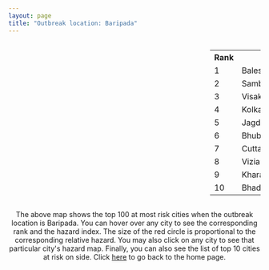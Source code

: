 ```yaml
---
layout: page
title: "Outbreak location: Baripada"
---
```

<div style="width: 100%; overflow: auto;">
<div style="width: 75%; float: left;">
<div id="mapid">
<script src="https://buda-magenta.github.io/hazard_map/load_map.js"></script>

<script>
var marker_outbreak = L.marker([21.934900, 86.732400],{"autoPan": true}).addTo(map); marker_outbreak.bindTooltip("Baripada").openTooltip();

var circle_1 = L.circle([21.500000, 86.750000], {"pane": "markerPane", "color": "red", "fill": true, "fillOpacity": 0.2, "fillRule": "evenodd", "lineCap": "round", "lineJoin": "round", "opacity": 1.0, "radius": 122902, "stroke": true, "weight": 3}).addTo(map);
circle_1.bindTooltip("Baleshwar<br>rank: 1<br>hazard index: 0.122903")
circle_1.bindPopup('<a href="https://buda-magenta.github.io/hazard_map/Baleshwar">Baleshwar</a>')

var circle_2 = L.circle([21.400000, 83.883333], {"pane": "markerPane", "color": "red", "fill": true, "fillOpacity": 0.2, "fillRule": "evenodd", "lineCap": "round", "lineJoin": "round", "opacity": 1.0, "radius": 52438, "stroke": true, "weight": 3}).addTo(map);
circle_2.bindTooltip("Sambalpur<br>rank: 2<br>hazard index: 0.052438")
circle_2.bindPopup('<a href="https://buda-magenta.github.io/hazard_map/Sambalpur">Sambalpur</a>')

var circle_3 = L.circle([17.723128, 83.301284], {"pane": "markerPane", "color": "red", "fill": true, "fillOpacity": 0.2, "fillRule": "evenodd", "lineCap": "round", "lineJoin": "round", "opacity": 1.0, "radius": 46344, "stroke": true, "weight": 3}).addTo(map);
circle_3.bindTooltip("Visakhapatnam<br>rank: 3<br>hazard index: 0.046344")
circle_3.bindPopup('<a href="https://buda-magenta.github.io/hazard_map/Visakhapatnam">Visakhapatnam</a>')

var circle_4 = L.circle([22.541418, 88.357691], {"pane": "markerPane", "color": "red", "fill": true, "fillOpacity": 0.2, "fillRule": "evenodd", "lineCap": "round", "lineJoin": "round", "opacity": 1.0, "radius": 43052, "stroke": true, "weight": 3}).addTo(map);
circle_4.bindTooltip("Kolkata<br>rank: 4<br>hazard index: 0.043052")
circle_4.bindPopup('<a href="https://buda-magenta.github.io/hazard_map/Kolkata">Kolkata</a>')

var circle_5 = L.circle([19.087076, 82.023572], {"pane": "markerPane", "color": "red", "fill": true, "fillOpacity": 0.2, "fillRule": "evenodd", "lineCap": "round", "lineJoin": "round", "opacity": 1.0, "radius": 24516, "stroke": true, "weight": 3}).addTo(map);
circle_5.bindTooltip("Jagdalpur<br>rank: 5<br>hazard index: 0.024516")
circle_5.bindPopup('<a href="https://buda-magenta.github.io/hazard_map/Jagdalpur">Jagdalpur</a>')

var circle_6 = L.circle([20.266777, 85.843559], {"pane": "markerPane", "color": "red", "fill": true, "fillOpacity": 0.2, "fillRule": "evenodd", "lineCap": "round", "lineJoin": "round", "opacity": 1.0, "radius": 19429, "stroke": true, "weight": 3}).addTo(map);
circle_6.bindTooltip("Bhubaneswar<br>rank: 6<br>hazard index: 0.019430")
circle_6.bindPopup('<a href="https://buda-magenta.github.io/hazard_map/Bhubaneswar">Bhubaneswar</a>')

var circle_7 = L.circle([20.468600, 85.879200], {"pane": "markerPane", "color": "red", "fill": true, "fillOpacity": 0.2, "fillRule": "evenodd", "lineCap": "round", "lineJoin": "round", "opacity": 1.0, "radius": 15604, "stroke": true, "weight": 3}).addTo(map);
circle_7.bindTooltip("Cuttack<br>rank: 7<br>hazard index: 0.015604")
circle_7.bindPopup('<a href="https://buda-magenta.github.io/hazard_map/Cuttack">Cuttack</a>')

var circle_8 = L.circle([18.112082, 83.405220], {"pane": "markerPane", "color": "red", "fill": true, "fillOpacity": 0.2, "fillRule": "evenodd", "lineCap": "round", "lineJoin": "round", "opacity": 1.0, "radius": 6606, "stroke": true, "weight": 3}).addTo(map);
circle_8.bindTooltip("Vizianagaram<br>rank: 8<br>hazard index: 0.006606")
circle_8.bindPopup('<a href="https://buda-magenta.github.io/hazard_map/Vizianagaram">Vizianagaram</a>')

var circle_9 = L.circle([25.133173, 86.525040], {"pane": "markerPane", "color": "red", "fill": true, "fillOpacity": 0.2, "fillRule": "evenodd", "lineCap": "round", "lineJoin": "round", "opacity": 1.0, "radius": 5556, "stroke": true, "weight": 3}).addTo(map);
circle_9.bindTooltip("Kharagpur<br>rank: 9<br>hazard index: 0.005556")
circle_9.bindPopup('<a href="https://buda-magenta.github.io/hazard_map/Kharagpur">Kharagpur</a>')

var circle_10 = L.circle([21.063329, 86.505373], {"pane": "markerPane", "color": "red", "fill": true, "fillOpacity": 0.2, "fillRule": "evenodd", "lineCap": "round", "lineJoin": "round", "opacity": 1.0, "radius": 4402, "stroke": true, "weight": 3}).addTo(map);
circle_10.bindTooltip("Bhadrak<br>rank: 10<br>hazard index: 0.004402")
circle_10.bindPopup('<a href="https://buda-magenta.github.io/hazard_map/Bhadrak">Bhadrak</a>')

var circle_11 = L.circle([22.801519, 86.202958], {"pane": "markerPane", "color": "red", "fill": true, "fillOpacity": 0.2, "fillRule": "evenodd", "lineCap": "round", "lineJoin": "round", "opacity": 1.0, "radius": 3027, "stroke": true, "weight": 3}).addTo(map);
circle_11.bindTooltip("Jamshedpur<br>rank: 11<br>hazard index: 0.003027")
circle_11.bindPopup('<a href="https://buda-magenta.github.io/hazard_map/Jamshedpur">Jamshedpur</a>')

var circle_12 = L.circle([22.214285, 84.872437], {"pane": "markerPane", "color": "red", "fill": true, "fillOpacity": 0.2, "fillRule": "evenodd", "lineCap": "round", "lineJoin": "round", "opacity": 1.0, "radius": 2969, "stroke": true, "weight": 3}).addTo(map);
circle_12.bindTooltip("Raurkela<br>rank: 12<br>hazard index: 0.002969")
circle_12.bindPopup('<a href="https://buda-magenta.github.io/hazard_map/Raurkela">Raurkela</a>')

var circle_13 = L.circle([23.535048, 87.338043], {"pane": "markerPane", "color": "red", "fill": true, "fillOpacity": 0.2, "fillRule": "evenodd", "lineCap": "round", "lineJoin": "round", "opacity": 1.0, "radius": 2725, "stroke": true, "weight": 3}).addTo(map);
circle_13.bindTooltip("Durgapur<br>rank: 13<br>hazard index: 0.002725")
circle_13.bindPopup('<a href="https://buda-magenta.github.io/hazard_map/Durgapur">Durgapur</a>')

var circle_14 = L.circle([23.687130, 86.974659], {"pane": "markerPane", "color": "red", "fill": true, "fillOpacity": 0.2, "fillRule": "evenodd", "lineCap": "round", "lineJoin": "round", "opacity": 1.0, "radius": 2713, "stroke": true, "weight": 3}).addTo(map);
circle_14.bindTooltip("Asansol<br>rank: 14<br>hazard index: 0.002714")
circle_14.bindPopup('<a href="https://buda-magenta.github.io/hazard_map/Asansol">Asansol</a>')

var circle_15 = L.circle([19.807608, 85.825254], {"pane": "markerPane", "color": "red", "fill": true, "fillOpacity": 0.2, "fillRule": "evenodd", "lineCap": "round", "lineJoin": "round", "opacity": 1.0, "radius": 2236, "stroke": true, "weight": 3}).addTo(map);
circle_15.bindTooltip("Puri<br>rank: 15<br>hazard index: 0.002237")
circle_15.bindPopup('<a href="https://buda-magenta.github.io/hazard_map/Puri">Puri</a>')

var circle_16 = L.circle([22.508621, 88.253218], {"pane": "markerPane", "color": "red", "fill": true, "fillOpacity": 0.2, "fillRule": "evenodd", "lineCap": "round", "lineJoin": "round", "opacity": 1.0, "radius": 2160, "stroke": true, "weight": 3}).addTo(map);
circle_16.bindTooltip("Maheshtala<br>rank: 16<br>hazard index: 0.002161")
circle_16.bindPopup('<a href="https://buda-magenta.github.io/hazard_map/Maheshtala">Maheshtala</a>')

var circle_17 = L.circle([17.388786, 78.461065], {"pane": "markerPane", "color": "red", "fill": true, "fillOpacity": 0.2, "fillRule": "evenodd", "lineCap": "round", "lineJoin": "round", "opacity": 1.0, "radius": 2018, "stroke": true, "weight": 3}).addTo(map);
circle_17.bindTooltip("Hyderabad<br>rank: 17<br>hazard index: 0.002019")
circle_17.bindPopup('<a href="https://buda-magenta.github.io/hazard_map/Hyderabad">Hyderabad</a>')

var circle_18 = L.circle([22.695034, 88.377060], {"pane": "markerPane", "color": "red", "fill": true, "fillOpacity": 0.2, "fillRule": "evenodd", "lineCap": "round", "lineJoin": "round", "opacity": 1.0, "radius": 1843, "stroke": true, "weight": 3}).addTo(map);
circle_18.bindTooltip("Panihati<br>rank: 18<br>hazard index: 0.001844")
circle_18.bindPopup('<a href="https://buda-magenta.github.io/hazard_map/Panihati">Panihati</a>')

var circle_19 = L.circle([22.670728, 88.376342], {"pane": "markerPane", "color": "red", "fill": true, "fillOpacity": 0.2, "fillRule": "evenodd", "lineCap": "round", "lineJoin": "round", "opacity": 1.0, "radius": 1618, "stroke": true, "weight": 3}).addTo(map);
circle_19.bindTooltip("Kamarhati<br>rank: 19<br>hazard index: 0.001618")
circle_19.bindPopup('<a href="https://buda-magenta.github.io/hazard_map/Kamarhati">Kamarhati</a>')

var circle_20 = L.circle([21.237947, 81.633683], {"pane": "markerPane", "color": "red", "fill": true, "fillOpacity": 0.2, "fillRule": "evenodd", "lineCap": "round", "lineJoin": "round", "opacity": 1.0, "radius": 1563, "stroke": true, "weight": 3}).addTo(map);
circle_20.bindTooltip("Raipur<br>rank: 20<br>hazard index: 0.001563")
circle_20.bindPopup('<a href="https://buda-magenta.github.io/hazard_map/Raipur">Raipur</a>')

var circle_21 = L.circle([23.250000, 87.750000], {"pane": "markerPane", "color": "red", "fill": true, "fillOpacity": 0.2, "fillRule": "evenodd", "lineCap": "round", "lineJoin": "round", "opacity": 1.0, "radius": 1512, "stroke": true, "weight": 3}).addTo(map);
circle_21.bindTooltip("Barddhaman<br>rank: 21<br>hazard index: 0.001513")
circle_21.bindPopup('<a href="https://buda-magenta.github.io/hazard_map/Barddhaman">Barddhaman</a>')

var circle_22 = L.circle([23.730215, 86.839671], {"pane": "markerPane", "color": "red", "fill": true, "fillOpacity": 0.2, "fillRule": "evenodd", "lineCap": "round", "lineJoin": "round", "opacity": 1.0, "radius": 1509, "stroke": true, "weight": 3}).addTo(map);
circle_22.bindTooltip("Kulti<br>rank: 22<br>hazard index: 0.001509")
circle_22.bindPopup('<a href="https://buda-magenta.github.io/hazard_map/Kulti">Kulti</a>')

var circle_23 = L.circle([23.370035, 85.325013], {"pane": "markerPane", "color": "red", "fill": true, "fillOpacity": 0.2, "fillRule": "evenodd", "lineCap": "round", "lineJoin": "round", "opacity": 1.0, "radius": 1470, "stroke": true, "weight": 3}).addTo(map);
circle_23.bindTooltip("Ranchi<br>rank: 23<br>hazard index: 0.001470")
circle_23.bindPopup('<a href="https://buda-magenta.github.io/hazard_map/Ranchi">Ranchi</a>')

var circle_24 = L.circle([16.508759, 80.618510], {"pane": "markerPane", "color": "red", "fill": true, "fillOpacity": 0.2, "fillRule": "evenodd", "lineCap": "round", "lineJoin": "round", "opacity": 1.0, "radius": 1408, "stroke": true, "weight": 3}).addTo(map);
circle_24.bindTooltip("Vijayawada<br>rank: 24<br>hazard index: 0.001408")
circle_24.bindPopup('<a href="https://buda-magenta.github.io/hazard_map/Vijayawada">Vijayawada</a>')

var circle_25 = L.circle([22.646958, 88.343612], {"pane": "markerPane", "color": "red", "fill": true, "fillOpacity": 0.2, "fillRule": "evenodd", "lineCap": "round", "lineJoin": "round", "opacity": 1.0, "radius": 1403, "stroke": true, "weight": 3}).addTo(map);
circle_25.bindTooltip("Bally<br>rank: 25<br>hazard index: 0.001404")
circle_25.bindPopup('<a href="https://buda-magenta.github.io/hazard_map/Bally">Bally</a>')

var circle_26 = L.circle([22.519770, 82.629515], {"pane": "markerPane", "color": "red", "fill": true, "fillOpacity": 0.2, "fillRule": "evenodd", "lineCap": "round", "lineJoin": "round", "opacity": 1.0, "radius": 1365, "stroke": true, "weight": 3}).addTo(map);
circle_26.bindTooltip("Korba<br>rank: 26<br>hazard index: 0.001365")
circle_26.bindPopup('<a href="https://buda-magenta.github.io/hazard_map/Korba">Korba</a>')

var circle_27 = L.circle([22.500000, 83.500000], {"pane": "markerPane", "color": "red", "fill": true, "fillOpacity": 0.2, "fillRule": "evenodd", "lineCap": "round", "lineJoin": "round", "opacity": 1.0, "radius": 1304, "stroke": true, "weight": 3}).addTo(map);
circle_27.bindTooltip("Raigarh<br>rank: 27<br>hazard index: 0.001305")
circle_27.bindPopup('<a href="https://buda-magenta.github.io/hazard_map/Raigarh">Raigarh</a>')

var circle_28 = L.circle([22.591260, 88.390964], {"pane": "markerPane", "color": "red", "fill": true, "fillOpacity": 0.2, "fillRule": "evenodd", "lineCap": "round", "lineJoin": "round", "opacity": 1.0, "radius": 1260, "stroke": true, "weight": 3}).addTo(map);
circle_28.bindTooltip("Bidhan Nagar<br>rank: 28<br>hazard index: 0.001260")
circle_28.bindPopup('<a href="https://buda-magenta.github.io/hazard_map/Bidhan_Nagar">Bidhan Nagar</a>')

var circle_29 = L.circle([22.472223, 88.093845], {"pane": "markerPane", "color": "red", "fill": true, "fillOpacity": 0.2, "fillRule": "evenodd", "lineCap": "round", "lineJoin": "round", "opacity": 1.0, "radius": 1225, "stroke": true, "weight": 3}).addTo(map);
circle_29.bindTooltip("Uluberia<br>rank: 29<br>hazard index: 0.001226")
circle_29.bindPopup('<a href="https://buda-magenta.github.io/hazard_map/Uluberia">Uluberia</a>')

var circle_30 = L.circle([22.707369, 88.374437], {"pane": "markerPane", "color": "red", "fill": true, "fillOpacity": 0.2, "fillRule": "evenodd", "lineCap": "round", "lineJoin": "round", "opacity": 1.0, "radius": 1194, "stroke": true, "weight": 3}).addTo(map);
circle_30.bindTooltip("Baranagar<br>rank: 30<br>hazard index: 0.001194")
circle_30.bindPopup('<a href="https://buda-magenta.github.io/hazard_map/Baranagar">Baranagar</a>')

var circle_31 = L.circle([22.383333, 82.133333], {"pane": "markerPane", "color": "red", "fill": true, "fillOpacity": 0.2, "fillRule": "evenodd", "lineCap": "round", "lineJoin": "round", "opacity": 1.0, "radius": 1003, "stroke": true, "weight": 3}).addTo(map);
circle_31.bindTooltip("Bilaspur<br>rank: 31<br>hazard index: 0.001004")
circle_31.bindPopup('<a href="https://buda-magenta.github.io/hazard_map/Bilaspur">Bilaspur</a>')

var circle_32 = L.circle([18.793568, 80.815939], {"pane": "markerPane", "color": "red", "fill": true, "fillOpacity": 0.2, "fillRule": "evenodd", "lineCap": "round", "lineJoin": "round", "opacity": 1.0, "radius": 996, "stroke": true, "weight": 3}).addTo(map);
circle_32.bindTooltip("Bijapur<br>rank: 32<br>hazard index: 0.000997")
circle_32.bindPopup('<a href="https://buda-magenta.github.io/hazard_map/Bijapur">Bijapur</a>')

var circle_33 = L.circle([22.028124, 88.063265], {"pane": "markerPane", "color": "red", "fill": true, "fillOpacity": 0.2, "fillRule": "evenodd", "lineCap": "round", "lineJoin": "round", "opacity": 1.0, "radius": 965, "stroke": true, "weight": 3}).addTo(map);
circle_33.bindTooltip("Haldia<br>rank: 33<br>hazard index: 0.000965")
circle_33.bindPopup('<a href="https://buda-magenta.github.io/hazard_map/Haldia">Haldia</a>')

var circle_34 = L.circle([22.694792, 88.453018], {"pane": "markerPane", "color": "red", "fill": true, "fillOpacity": 0.2, "fillRule": "evenodd", "lineCap": "round", "lineJoin": "round", "opacity": 1.0, "radius": 956, "stroke": true, "weight": 3}).addTo(map);
circle_34.bindTooltip("Madhyamgram<br>rank: 34<br>hazard index: 0.000957")
circle_34.bindPopup('<a href="https://buda-magenta.github.io/hazard_map/Madhyamgram">Madhyamgram</a>')

var circle_35 = L.circle([17.005045, 81.780473], {"pane": "markerPane", "color": "red", "fill": true, "fillOpacity": 0.2, "fillRule": "evenodd", "lineCap": "round", "lineJoin": "round", "opacity": 1.0, "radius": 955, "stroke": true, "weight": 3}).addTo(map);
circle_35.bindTooltip("Rajahmundry<br>rank: 35<br>hazard index: 0.000955")
circle_35.bindPopup('<a href="https://buda-magenta.github.io/hazard_map/Rajahmundry">Rajahmundry</a>')

var circle_36 = L.circle([22.754995, 88.341667], {"pane": "markerPane", "color": "red", "fill": true, "fillOpacity": 0.2, "fillRule": "evenodd", "lineCap": "round", "lineJoin": "round", "opacity": 1.0, "radius": 881, "stroke": true, "weight": 3}).addTo(map);
circle_36.bindTooltip("Serampore<br>rank: 36<br>hazard index: 0.000881")
circle_36.bindPopup('<a href="https://buda-magenta.github.io/hazard_map/Serampore">Serampore</a>')

var circle_37 = L.circle([22.782355, 86.159003], {"pane": "markerPane", "color": "red", "fill": true, "fillOpacity": 0.2, "fillRule": "evenodd", "lineCap": "round", "lineJoin": "round", "opacity": 1.0, "radius": 836, "stroke": true, "weight": 3}).addTo(map);
circle_37.bindTooltip("Adityapur<br>rank: 37<br>hazard index: 0.000836")
circle_37.bindPopup('<a href="https://buda-magenta.github.io/hazard_map/Adityapur">Adityapur</a>')

var circle_38 = L.circle([19.309813, 84.797156], {"pane": "markerPane", "color": "red", "fill": true, "fillOpacity": 0.2, "fillRule": "evenodd", "lineCap": "round", "lineJoin": "round", "opacity": 1.0, "radius": 800, "stroke": true, "weight": 3}).addTo(map);
circle_38.bindTooltip("Brahmapur<br>rank: 38<br>hazard index: 0.000801")
circle_38.bindPopup('<a href="https://buda-magenta.github.io/hazard_map/Brahmapur">Brahmapur</a>')

var circle_39 = L.circle([22.667046, 88.341146], {"pane": "markerPane", "color": "red", "fill": true, "fillOpacity": 0.2, "fillRule": "evenodd", "lineCap": "round", "lineJoin": "round", "opacity": 1.0, "radius": 780, "stroke": true, "weight": 3}).addTo(map);
circle_39.bindTooltip("Uttarpara<br>rank: 39<br>hazard index: 0.000781")
circle_39.bindPopup('<a href="https://buda-magenta.github.io/hazard_map/Uttarpara">Uttarpara</a>')

var circle_40 = L.circle([18.320022, 83.916077], {"pane": "markerPane", "color": "red", "fill": true, "fillOpacity": 0.2, "fillRule": "evenodd", "lineCap": "round", "lineJoin": "round", "opacity": 1.0, "radius": 754, "stroke": true, "weight": 3}).addTo(map);
circle_40.bindTooltip("Srikakulam<br>rank: 40<br>hazard index: 0.000755")
circle_40.bindPopup('<a href="https://buda-magenta.github.io/hazard_map/Srikakulam">Srikakulam</a>')

var circle_41 = L.circle([23.131954, 87.207397], {"pane": "markerPane", "color": "red", "fill": true, "fillOpacity": 0.2, "fillRule": "evenodd", "lineCap": "round", "lineJoin": "round", "opacity": 1.0, "radius": 663, "stroke": true, "weight": 3}).addTo(map);
circle_41.bindTooltip("Bankura<br>rank: 41<br>hazard index: 0.000664")
circle_41.bindPopup('<a href="https://buda-magenta.github.io/hazard_map/Bankura">Bankura</a>')

var circle_42 = L.circle([26.716413, 88.430992], {"pane": "markerPane", "color": "red", "fill": true, "fillOpacity": 0.2, "fillRule": "evenodd", "lineCap": "round", "lineJoin": "round", "opacity": 1.0, "radius": 624, "stroke": true, "weight": 3}).addTo(map);
circle_42.bindTooltip("Siliguri<br>rank: 42<br>hazard index: 0.000624")
circle_42.bindPopup('<a href="https://buda-magenta.github.io/hazard_map/Siliguri">Siliguri</a>')

var circle_43 = L.circle([28.651718, 77.221939], {"pane": "markerPane", "color": "red", "fill": true, "fillOpacity": 0.2, "fillRule": "evenodd", "lineCap": "round", "lineJoin": "round", "opacity": 1.0, "radius": 621, "stroke": true, "weight": 3}).addTo(map);
circle_43.bindTooltip("Delhi<br>rank: 43<br>hazard index: 0.000621")
circle_43.bindPopup('<a href="https://buda-magenta.github.io/hazard_map/Delhi">Delhi</a>')

var circle_44 = L.circle([16.943739, 82.235061], {"pane": "markerPane", "color": "red", "fill": true, "fillOpacity": 0.2, "fillRule": "evenodd", "lineCap": "round", "lineJoin": "round", "opacity": 1.0, "radius": 610, "stroke": true, "weight": 3}).addTo(map);
circle_44.bindTooltip("Kakinada<br>rank: 44<br>hazard index: 0.000611")
circle_44.bindPopup('<a href="https://buda-magenta.github.io/hazard_map/Kakinada">Kakinada</a>')

var circle_45 = L.circle([22.726141, 88.343487], {"pane": "markerPane", "color": "red", "fill": true, "fillOpacity": 0.2, "fillRule": "evenodd", "lineCap": "round", "lineJoin": "round", "opacity": 1.0, "radius": 598, "stroke": true, "weight": 3}).addTo(map);
circle_45.bindTooltip("Rishra<br>rank: 45<br>hazard index: 0.000599")
circle_45.bindPopup('<a href="https://buda-magenta.github.io/hazard_map/Rishra">Rishra</a>')

var circle_46 = L.circle([22.794910, 88.331772], {"pane": "markerPane", "color": "red", "fill": true, "fillOpacity": 0.2, "fillRule": "evenodd", "lineCap": "round", "lineJoin": "round", "opacity": 1.0, "radius": 582, "stroke": true, "weight": 3}).addTo(map);
circle_46.bindTooltip("Baidyabati<br>rank: 46<br>hazard index: 0.000582")
circle_46.bindPopup('<a href="https://buda-magenta.github.io/hazard_map/Baidyabati">Baidyabati</a>')

var circle_47 = L.circle([22.741920, 88.379201], {"pane": "markerPane", "color": "red", "fill": true, "fillOpacity": 0.2, "fillRule": "evenodd", "lineCap": "round", "lineJoin": "round", "opacity": 1.0, "radius": 569, "stroke": true, "weight": 3}).addTo(map);
circle_47.bindTooltip("Titagarh<br>rank: 47<br>hazard index: 0.000569")
circle_47.bindPopup('<a href="https://buda-magenta.github.io/hazard_map/Titagarh">Titagarh</a>')

var circle_48 = L.circle([12.979120, 77.591300], {"pane": "markerPane", "color": "red", "fill": true, "fillOpacity": 0.2, "fillRule": "evenodd", "lineCap": "round", "lineJoin": "round", "opacity": 1.0, "radius": 560, "stroke": true, "weight": 3}).addTo(map);
circle_48.bindTooltip("Bangalore<br>rank: 48<br>hazard index: 0.000560")
circle_48.bindPopup('<a href="https://buda-magenta.github.io/hazard_map/Bangalore">Bangalore</a>')

var circle_49 = L.circle([22.715699, 88.381582], {"pane": "markerPane", "color": "red", "fill": true, "fillOpacity": 0.2, "fillRule": "evenodd", "lineCap": "round", "lineJoin": "round", "opacity": 1.0, "radius": 534, "stroke": true, "weight": 3}).addTo(map);
circle_49.bindTooltip("Khardaha<br>rank: 49<br>hazard index: 0.000534")
circle_49.bindPopup('<a href="https://buda-magenta.github.io/hazard_map/Khardaha">Khardaha</a>')

var circle_50 = L.circle([22.890183, 88.426939], {"pane": "markerPane", "color": "red", "fill": true, "fillOpacity": 0.2, "fillRule": "evenodd", "lineCap": "round", "lineJoin": "round", "opacity": 1.0, "radius": 491, "stroke": true, "weight": 3}).addTo(map);
circle_50.bindTooltip("Naihati<br>rank: 50<br>hazard index: 0.000492")
circle_50.bindPopup('<a href="https://buda-magenta.github.io/hazard_map/Naihati">Naihati</a>')

var circle_51 = L.circle([19.075990, 72.877393], {"pane": "markerPane", "color": "red", "fill": true, "fillOpacity": 0.2, "fillRule": "evenodd", "lineCap": "round", "lineJoin": "round", "opacity": 1.0, "radius": 470, "stroke": true, "weight": 3}).addTo(map);
circle_51.bindTooltip("Mumbai<br>rank: 51<br>hazard index: 0.000471")
circle_51.bindPopup('<a href="https://buda-magenta.github.io/hazard_map/Mumbai">Mumbai</a>')

var circle_52 = L.circle([13.083694, 80.270186], {"pane": "markerPane", "color": "red", "fill": true, "fillOpacity": 0.2, "fillRule": "evenodd", "lineCap": "round", "lineJoin": "round", "opacity": 1.0, "radius": 433, "stroke": true, "weight": 3}).addTo(map);
circle_52.bindTooltip("Chennai<br>rank: 52<br>hazard index: 0.000434")
circle_52.bindPopup('<a href="https://buda-magenta.github.io/hazard_map/Chennai">Chennai</a>')

var circle_53 = L.circle([25.572433, 83.609605], {"pane": "markerPane", "color": "red", "fill": true, "fillOpacity": 0.2, "fillRule": "evenodd", "lineCap": "round", "lineJoin": "round", "opacity": 1.0, "radius": 337, "stroke": true, "weight": 3}).addTo(map);
circle_53.bindTooltip("Medinipur<br>rank: 53<br>hazard index: 0.000338")
circle_53.bindPopup('<a href="https://buda-magenta.github.io/hazard_map/Medinipur">Medinipur</a>')

var circle_54 = L.circle([24.965712, 88.127778], {"pane": "markerPane", "color": "red", "fill": true, "fillOpacity": 0.2, "fillRule": "evenodd", "lineCap": "round", "lineJoin": "round", "opacity": 1.0, "radius": 308, "stroke": true, "weight": 3}).addTo(map);
circle_54.bindTooltip("English Bazar<br>rank: 54<br>hazard index: 0.000308")
circle_54.bindPopup('<a href="https://buda-magenta.github.io/hazard_map/English_Bazar">English Bazar</a>')

var circle_55 = L.circle([26.180598, 91.753943], {"pane": "markerPane", "color": "red", "fill": true, "fillOpacity": 0.2, "fillRule": "evenodd", "lineCap": "round", "lineJoin": "round", "opacity": 1.0, "radius": 302, "stroke": true, "weight": 3}).addTo(map);
circle_55.bindTooltip("Guwahati<br>rank: 55<br>hazard index: 0.000302")
circle_55.bindPopup('<a href="https://buda-magenta.github.io/hazard_map/Guwahati">Guwahati</a>')

var circle_56 = L.circle([16.291519, 80.454159], {"pane": "markerPane", "color": "red", "fill": true, "fillOpacity": 0.2, "fillRule": "evenodd", "lineCap": "round", "lineJoin": "round", "opacity": 1.0, "radius": 280, "stroke": true, "weight": 3}).addTo(map);
circle_56.bindTooltip("Guntur<br>rank: 56<br>hazard index: 0.000280")
circle_56.bindPopup('<a href="https://buda-magenta.github.io/hazard_map/Guntur">Guntur</a>')

var circle_57 = L.circle([25.609324, 85.123525], {"pane": "markerPane", "color": "red", "fill": true, "fillOpacity": 0.2, "fillRule": "evenodd", "lineCap": "round", "lineJoin": "round", "opacity": 1.0, "radius": 258, "stroke": true, "weight": 3}).addTo(map);
circle_57.bindTooltip("Patna<br>rank: 57<br>hazard index: 0.000258")
circle_57.bindPopup('<a href="https://buda-magenta.github.io/hazard_map/Patna">Patna</a>')

var circle_58 = L.circle([16.676135, 81.170868], {"pane": "markerPane", "color": "red", "fill": true, "fillOpacity": 0.2, "fillRule": "evenodd", "lineCap": "round", "lineJoin": "round", "opacity": 1.0, "radius": 257, "stroke": true, "weight": 3}).addTo(map);
circle_58.bindTooltip("Eluru<br>rank: 58<br>hazard index: 0.000258")
circle_58.bindPopup('<a href="https://buda-magenta.github.io/hazard_map/Eluru">Eluru</a>')

var circle_59 = L.circle([21.735348, 81.944459], {"pane": "markerPane", "color": "red", "fill": true, "fillOpacity": 0.2, "fillRule": "evenodd", "lineCap": "round", "lineJoin": "round", "opacity": 1.0, "radius": 236, "stroke": true, "weight": 3}).addTo(map);
circle_59.bindTooltip("Bhatpara<br>rank: 59<br>hazard index: 0.000236")
circle_59.bindPopup('<a href="https://buda-magenta.github.io/hazard_map/Bhatpara">Bhatpara</a>')

var circle_60 = L.circle([22.870214, 88.419608], {"pane": "markerPane", "color": "red", "fill": true, "fillOpacity": 0.2, "fillRule": "evenodd", "lineCap": "round", "lineJoin": "round", "opacity": 1.0, "radius": 226, "stroke": true, "weight": 3}).addTo(map);
circle_60.bindTooltip("Barrackpur<br>rank: 60<br>hazard index: 0.000227")
circle_60.bindPopup('<a href="https://buda-magenta.github.io/hazard_map/Barrackpur">Barrackpur</a>')

var circle_61 = L.circle([23.405848, 88.495894], {"pane": "markerPane", "color": "red", "fill": true, "fillOpacity": 0.2, "fillRule": "evenodd", "lineCap": "round", "lineJoin": "round", "opacity": 1.0, "radius": 216, "stroke": true, "weight": 3}).addTo(map);
circle_61.bindTooltip("Krishnanagar<br>rank: 61<br>hazard index: 0.000217")
circle_61.bindPopup('<a href="https://buda-magenta.github.io/hazard_map/Krishnanagar">Krishnanagar</a>')

var circle_62 = L.circle([21.200996, 81.335426], {"pane": "markerPane", "color": "red", "fill": true, "fillOpacity": 0.2, "fillRule": "evenodd", "lineCap": "round", "lineJoin": "round", "opacity": 1.0, "radius": 206, "stroke": true, "weight": 3}).addTo(map);
circle_62.bindTooltip("Bhilai Nagar<br>rank: 62<br>hazard index: 0.000206")
circle_62.bindPopup('<a href="https://buda-magenta.github.io/hazard_map/Bhilai_Nagar">Bhilai Nagar</a>')

var circle_63 = L.circle([24.379576, 88.585573], {"pane": "markerPane", "color": "red", "fill": true, "fillOpacity": 0.2, "fillRule": "evenodd", "lineCap": "round", "lineJoin": "round", "opacity": 1.0, "radius": 204, "stroke": true, "weight": 3}).addTo(map);
circle_63.bindTooltip("Baharampur<br>rank: 63<br>hazard index: 0.000205")
circle_63.bindPopup('<a href="https://buda-magenta.github.io/hazard_map/Baharampur">Baharampur</a>')

var circle_64 = L.circle([25.531031, 78.652689], {"pane": "markerPane", "color": "red", "fill": true, "fillOpacity": 0.2, "fillRule": "evenodd", "lineCap": "round", "lineJoin": "round", "opacity": 1.0, "radius": 167, "stroke": true, "weight": 3}).addTo(map);
circle_64.bindTooltip("Jhansi<br>rank: 64<br>hazard index: 0.000168")
circle_64.bindPopup('<a href="https://buda-magenta.github.io/hazard_map/Jhansi">Jhansi</a>')

var circle_65 = L.circle([22.949011, 88.435910], {"pane": "markerPane", "color": "red", "fill": true, "fillOpacity": 0.2, "fillRule": "evenodd", "lineCap": "round", "lineJoin": "round", "opacity": 1.0, "radius": 167, "stroke": true, "weight": 3}).addTo(map);
circle_65.bindTooltip("Kanchrapara<br>rank: 65<br>hazard index: 0.000167")
circle_65.bindPopup('<a href="https://buda-magenta.github.io/hazard_map/Kanchrapara">Kanchrapara</a>')

var circle_66 = L.circle([22.717624, 88.488953], {"pane": "markerPane", "color": "red", "fill": true, "fillOpacity": 0.2, "fillRule": "evenodd", "lineCap": "round", "lineJoin": "round", "opacity": 1.0, "radius": 163, "stroke": true, "weight": 3}).addTo(map);
circle_66.bindTooltip("Barasat<br>rank: 66<br>hazard index: 0.000163")
circle_66.bindPopup('<a href="https://buda-magenta.github.io/hazard_map/Barasat">Barasat</a>')

var circle_67 = L.circle([26.838100, 80.934600], {"pane": "markerPane", "color": "red", "fill": true, "fillOpacity": 0.2, "fillRule": "evenodd", "lineCap": "round", "lineJoin": "round", "opacity": 1.0, "radius": 162, "stroke": true, "weight": 3}).addTo(map);
circle_67.bindTooltip("Lucknow<br>rank: 67<br>hazard index: 0.000163")
circle_67.bindPopup('<a href="https://buda-magenta.github.io/hazard_map/Lucknow">Lucknow</a>')

var circle_68 = L.circle([25.335649, 83.007629], {"pane": "markerPane", "color": "red", "fill": true, "fillOpacity": 0.2, "fillRule": "evenodd", "lineCap": "round", "lineJoin": "round", "opacity": 1.0, "radius": 157, "stroke": true, "weight": 3}).addTo(map);
circle_68.bindTooltip("Varanasi<br>rank: 68<br>hazard index: 0.000158")
circle_68.bindPopup('<a href="https://buda-magenta.github.io/hazard_map/Varanasi">Varanasi</a>')

var circle_69 = L.circle([14.449372, 79.987376], {"pane": "markerPane", "color": "red", "fill": true, "fillOpacity": 0.2, "fillRule": "evenodd", "lineCap": "round", "lineJoin": "round", "opacity": 1.0, "radius": 137, "stroke": true, "weight": 3}).addTo(map);
circle_69.bindTooltip("Nellore<br>rank: 69<br>hazard index: 0.000138")
circle_69.bindPopup('<a href="https://buda-magenta.github.io/hazard_map/Nellore">Nellore</a>')

var circle_70 = L.circle([23.795281, 86.430964], {"pane": "markerPane", "color": "red", "fill": true, "fillOpacity": 0.2, "fillRule": "evenodd", "lineCap": "round", "lineJoin": "round", "opacity": 1.0, "radius": 136, "stroke": true, "weight": 3}).addTo(map);
circle_70.bindTooltip("Dhanbad<br>rank: 70<br>hazard index: 0.000137")
circle_70.bindPopup('<a href="https://buda-magenta.github.io/hazard_map/Dhanbad">Dhanbad</a>')

var circle_71 = L.circle([22.920982, 88.437022], {"pane": "markerPane", "color": "red", "fill": true, "fillOpacity": 0.2, "fillRule": "evenodd", "lineCap": "round", "lineJoin": "round", "opacity": 1.0, "radius": 129, "stroke": true, "weight": 3}).addTo(map);
circle_71.bindTooltip("Halisahar<br>rank: 71<br>hazard index: 0.000130")
circle_71.bindPopup('<a href="https://buda-magenta.github.io/hazard_map/Halisahar">Halisahar</a>')

var circle_72 = L.circle([23.831238, 91.282382], {"pane": "markerPane", "color": "red", "fill": true, "fillOpacity": 0.2, "fillRule": "evenodd", "lineCap": "round", "lineJoin": "round", "opacity": 1.0, "radius": 123, "stroke": true, "weight": 3}).addTo(map);
circle_72.bindTooltip("Agartala<br>rank: 72<br>hazard index: 0.000124")
circle_72.bindPopup('<a href="https://buda-magenta.github.io/hazard_map/Agartala">Agartala</a>')

var circle_73 = L.circle([21.199035, 81.397955], {"pane": "markerPane", "color": "red", "fill": true, "fillOpacity": 0.2, "fillRule": "evenodd", "lineCap": "round", "lineJoin": "round", "opacity": 1.0, "radius": 121, "stroke": true, "weight": 3}).addTo(map);
circle_73.bindTooltip("Durg<br>rank: 73<br>hazard index: 0.000122")
circle_73.bindPopup('<a href="https://buda-magenta.github.io/hazard_map/Durg">Durg</a>')

var circle_74 = L.circle([24.476642, 86.606732], {"pane": "markerPane", "color": "red", "fill": true, "fillOpacity": 0.2, "fillRule": "evenodd", "lineCap": "round", "lineJoin": "round", "opacity": 1.0, "radius": 119, "stroke": true, "weight": 3}).addTo(map);
circle_74.bindTooltip("Deoghar<br>rank: 74<br>hazard index: 0.000120")
circle_74.bindPopup('<a href="https://buda-magenta.github.io/hazard_map/Deoghar">Deoghar</a>')

var circle_75 = L.circle([16.876586, 81.545145], {"pane": "markerPane", "color": "red", "fill": true, "fillOpacity": 0.2, "fillRule": "evenodd", "lineCap": "round", "lineJoin": "round", "opacity": 1.0, "radius": 116, "stroke": true, "weight": 3}).addTo(map);
circle_75.bindTooltip("Tadepalligudem<br>rank: 75<br>hazard index: 0.000116")
circle_75.bindPopup('<a href="https://buda-magenta.github.io/hazard_map/Tadepalligudem">Tadepalligudem</a>')

var circle_76 = L.circle([23.388901, 88.372439], {"pane": "markerPane", "color": "red", "fill": true, "fillOpacity": 0.2, "fillRule": "evenodd", "lineCap": "round", "lineJoin": "round", "opacity": 1.0, "radius": 116, "stroke": true, "weight": 3}).addTo(map);
circle_76.bindTooltip("Nabadwip<br>rank: 76<br>hazard index: 0.000116")
circle_76.bindPopup('<a href="https://buda-magenta.github.io/hazard_map/Nabadwip">Nabadwip</a>')

var circle_77 = L.circle([25.286698, 87.132254], {"pane": "markerPane", "color": "red", "fill": true, "fillOpacity": 0.2, "fillRule": "evenodd", "lineCap": "round", "lineJoin": "round", "opacity": 1.0, "radius": 114, "stroke": true, "weight": 3}).addTo(map);
circle_77.bindTooltip("Bhagalpur<br>rank: 77<br>hazard index: 0.000114")
circle_77.bindPopup('<a href="https://buda-magenta.github.io/hazard_map/Bhagalpur">Bhagalpur</a>')

var circle_78 = L.circle([26.698885, 88.320030], {"pane": "markerPane", "color": "red", "fill": true, "fillOpacity": 0.2, "fillRule": "evenodd", "lineCap": "round", "lineJoin": "round", "opacity": 1.0, "radius": 99, "stroke": true, "weight": 3}).addTo(map);
circle_78.bindTooltip("Bagdogra<br>rank: 78<br>hazard index: 0.000099")
circle_78.bindPopup('<a href="https://buda-magenta.github.io/hazard_map/Bagdogra">Bagdogra</a>')

var circle_79 = L.circle([21.149813, 79.082056], {"pane": "markerPane", "color": "red", "fill": true, "fillOpacity": 0.2, "fillRule": "evenodd", "lineCap": "round", "lineJoin": "round", "opacity": 1.0, "radius": 99, "stroke": true, "weight": 3}).addTo(map);
circle_79.bindTooltip("Nagpur<br>rank: 79<br>hazard index: 0.000099")
circle_79.bindPopup('<a href="https://buda-magenta.github.io/hazard_map/Nagpur">Nagpur</a>')

var circle_80 = L.circle([23.021624, 72.579707], {"pane": "markerPane", "color": "red", "fill": true, "fillOpacity": 0.2, "fillRule": "evenodd", "lineCap": "round", "lineJoin": "round", "opacity": 1.0, "radius": 96, "stroke": true, "weight": 3}).addTo(map);
circle_80.bindTooltip("Ahmedabad<br>rank: 80<br>hazard index: 0.000097")
circle_80.bindPopup('<a href="https://buda-magenta.github.io/hazard_map/Ahmedabad">Ahmedabad</a>')

var circle_81 = L.circle([25.680654, 88.124646], {"pane": "markerPane", "color": "red", "fill": true, "fillOpacity": 0.2, "fillRule": "evenodd", "lineCap": "round", "lineJoin": "round", "opacity": 1.0, "radius": 96, "stroke": true, "weight": 3}).addTo(map);
circle_81.bindTooltip("Raiganj<br>rank: 81<br>hazard index: 0.000097")
circle_81.bindPopup('<a href="https://buda-magenta.github.io/hazard_map/Raiganj">Raiganj</a>')

var circle_82 = L.circle([26.505476, 93.977739], {"pane": "markerPane", "color": "red", "fill": true, "fillOpacity": 0.2, "fillRule": "evenodd", "lineCap": "round", "lineJoin": "round", "opacity": 1.0, "radius": 92, "stroke": true, "weight": 3}).addTo(map);
circle_82.bindTooltip("Chandan Nagar<br>rank: 82<br>hazard index: 0.000093")
circle_82.bindPopup('<a href="https://buda-magenta.github.io/hazard_map/Chandan_Nagar">Chandan Nagar</a>')

var circle_83 = L.circle([17.980609, 79.598212], {"pane": "markerPane", "color": "red", "fill": true, "fillOpacity": 0.2, "fillRule": "evenodd", "lineCap": "round", "lineJoin": "round", "opacity": 1.0, "radius": 92, "stroke": true, "weight": 3}).addTo(map);
circle_83.bindTooltip("Warangal<br>rank: 83<br>hazard index: 0.000092")
circle_83.bindPopup('<a href="https://buda-magenta.github.io/hazard_map/Warangal">Warangal</a>')

var circle_84 = L.circle([18.521428, 73.854454], {"pane": "markerPane", "color": "red", "fill": true, "fillOpacity": 0.2, "fillRule": "evenodd", "lineCap": "round", "lineJoin": "round", "opacity": 1.0, "radius": 86, "stroke": true, "weight": 3}).addTo(map);
circle_84.bindTooltip("Pune<br>rank: 84<br>hazard index: 0.000087")
circle_84.bindPopup('<a href="https://buda-magenta.github.io/hazard_map/Pune">Pune</a>')

var circle_85 = L.circle([17.849907, 75.276320], {"pane": "markerPane", "color": "red", "fill": true, "fillOpacity": 0.2, "fillRule": "evenodd", "lineCap": "round", "lineJoin": "round", "opacity": 1.0, "radius": 84, "stroke": true, "weight": 3}).addTo(map);
circle_85.bindTooltip("Solapur<br>rank: 85<br>hazard index: 0.000085")
circle_85.bindPopup('<a href="https://buda-magenta.github.io/hazard_map/Solapur">Solapur</a>')

var circle_86 = L.circle([22.974972, 88.434592], {"pane": "markerPane", "color": "red", "fill": true, "fillOpacity": 0.2, "fillRule": "evenodd", "lineCap": "round", "lineJoin": "round", "opacity": 1.0, "radius": 82, "stroke": true, "weight": 3}).addTo(map);
circle_86.bindTooltip("Kalyani<br>rank: 86<br>hazard index: 0.000083")
circle_86.bindPopup('<a href="https://buda-magenta.github.io/hazard_map/Kalyani">Kalyani</a>')

var circle_87 = L.circle([22.901200, 88.389900], {"pane": "markerPane", "color": "red", "fill": true, "fillOpacity": 0.2, "fillRule": "evenodd", "lineCap": "round", "lineJoin": "round", "opacity": 1.0, "radius": 81, "stroke": true, "weight": 3}).addTo(map);
circle_87.bindTooltip("Hugli-Chinsurah<br>rank: 87<br>hazard index: 0.000081")
circle_87.bindPopup('<a href="https://buda-magenta.github.io/hazard_map/Hugli-Chinsurah">Hugli-Chinsurah</a>')

var circle_88 = L.circle([26.915458, 75.818982], {"pane": "markerPane", "color": "red", "fill": true, "fillOpacity": 0.2, "fillRule": "evenodd", "lineCap": "round", "lineJoin": "round", "opacity": 1.0, "radius": 79, "stroke": true, "weight": 3}).addTo(map);
circle_88.bindTooltip("Jaipur<br>rank: 88<br>hazard index: 0.000080")
circle_88.bindPopup('<a href="https://buda-magenta.github.io/hazard_map/Jaipur">Jaipur</a>')

var circle_89 = L.circle([16.432998, 80.993715], {"pane": "markerPane", "color": "red", "fill": true, "fillOpacity": 0.2, "fillRule": "evenodd", "lineCap": "round", "lineJoin": "round", "opacity": 1.0, "radius": 79, "stroke": true, "weight": 3}).addTo(map);
circle_89.bindTooltip("Gudivada<br>rank: 89<br>hazard index: 0.000080")
circle_89.bindPopup('<a href="https://buda-magenta.github.io/hazard_map/Gudivada">Gudivada</a>')

var circle_90 = L.circle([26.460914, 80.321759], {"pane": "markerPane", "color": "red", "fill": true, "fillOpacity": 0.2, "fillRule": "evenodd", "lineCap": "round", "lineJoin": "round", "opacity": 1.0, "radius": 79, "stroke": true, "weight": 3}).addTo(map);
circle_90.bindTooltip("Kanpur<br>rank: 90<br>hazard index: 0.000079")
circle_90.bindPopup('<a href="https://buda-magenta.github.io/hazard_map/Kanpur">Kanpur</a>')

var circle_91 = L.circle([23.332200, 86.361600], {"pane": "markerPane", "color": "red", "fill": true, "fillOpacity": 0.2, "fillRule": "evenodd", "lineCap": "round", "lineJoin": "round", "opacity": 1.0, "radius": 77, "stroke": true, "weight": 3}).addTo(map);
circle_91.bindTooltip("Purulia<br>rank: 91<br>hazard index: 0.000078")
circle_91.bindPopup('<a href="https://buda-magenta.github.io/hazard_map/Purulia">Purulia</a>')

var circle_92 = L.circle([11.664535, 92.739045], {"pane": "markerPane", "color": "red", "fill": true, "fillOpacity": 0.2, "fillRule": "evenodd", "lineCap": "round", "lineJoin": "round", "opacity": 1.0, "radius": 72, "stroke": true, "weight": 3}).addTo(map);
circle_92.bindTooltip("Port Blair<br>rank: 92<br>hazard index: 0.000073")
circle_92.bindPopup('<a href="https://buda-magenta.github.io/hazard_map/Port_Blair">Port Blair</a>')

var circle_93 = L.circle([13.631637, 79.423171], {"pane": "markerPane", "color": "red", "fill": true, "fillOpacity": 0.2, "fillRule": "evenodd", "lineCap": "round", "lineJoin": "round", "opacity": 1.0, "radius": 68, "stroke": true, "weight": 3}).addTo(map);
circle_93.bindTooltip("Tirupati<br>rank: 93<br>hazard index: 0.000069")
circle_93.bindPopup('<a href="https://buda-magenta.github.io/hazard_map/Tirupati">Tirupati</a>')

var circle_94 = L.circle([26.626484, 88.734077], {"pane": "markerPane", "color": "red", "fill": true, "fillOpacity": 0.2, "fillRule": "evenodd", "lineCap": "round", "lineJoin": "round", "opacity": 1.0, "radius": 64, "stroke": true, "weight": 3}).addTo(map);
circle_94.bindTooltip("Jalpaiguri<br>rank: 94<br>hazard index: 0.000065")
circle_94.bindPopup('<a href="https://buda-magenta.github.io/hazard_map/Jalpaiguri">Jalpaiguri</a>')

var circle_95 = L.circle([22.840800, 88.653500], {"pane": "markerPane", "color": "red", "fill": true, "fillOpacity": 0.2, "fillRule": "evenodd", "lineCap": "round", "lineJoin": "round", "opacity": 1.0, "radius": 62, "stroke": true, "weight": 3}).addTo(map);
circle_95.bindTooltip("Habra<br>rank: 95<br>hazard index: 0.000062")
circle_95.bindPopup('<a href="https://buda-magenta.github.io/hazard_map/Habra">Habra</a>')

var circle_96 = L.circle([16.181939, 81.135130], {"pane": "markerPane", "color": "red", "fill": true, "fillOpacity": 0.2, "fillRule": "evenodd", "lineCap": "round", "lineJoin": "round", "opacity": 1.0, "radius": 59, "stroke": true, "weight": 3}).addTo(map);
circle_96.bindTooltip("Machilipatnam<br>rank: 96<br>hazard index: 0.000059")
circle_96.bindPopup('<a href="https://buda-magenta.github.io/hazard_map/Machilipatnam">Machilipatnam</a>')

var circle_97 = L.circle([15.507555, 80.060800], {"pane": "markerPane", "color": "red", "fill": true, "fillOpacity": 0.2, "fillRule": "evenodd", "lineCap": "round", "lineJoin": "round", "opacity": 1.0, "radius": 57, "stroke": true, "weight": 3}).addTo(map);
circle_97.bindTooltip("Ongole<br>rank: 97<br>hazard index: 0.000058")
circle_97.bindPopup('<a href="https://buda-magenta.github.io/hazard_map/Ongole">Ongole</a>')

var circle_98 = L.circle([11.001812, 76.962843], {"pane": "markerPane", "color": "red", "fill": true, "fillOpacity": 0.2, "fillRule": "evenodd", "lineCap": "round", "lineJoin": "round", "opacity": 1.0, "radius": 57, "stroke": true, "weight": 3}).addTo(map);
circle_98.bindTooltip("Coimbatore<br>rank: 98<br>hazard index: 0.000057")
circle_98.bindPopup('<a href="https://buda-magenta.github.io/hazard_map/Coimbatore">Coimbatore</a>')

var circle_99 = L.circle([16.542769, 81.527344], {"pane": "markerPane", "color": "red", "fill": true, "fillOpacity": 0.2, "fillRule": "evenodd", "lineCap": "round", "lineJoin": "round", "opacity": 1.0, "radius": 55, "stroke": true, "weight": 3}).addTo(map);
circle_99.bindTooltip("Bhimavaram<br>rank: 99<br>hazard index: 0.000055")
circle_99.bindPopup('<a href="https://buda-magenta.github.io/hazard_map/Bhimavaram">Bhimavaram</a>')

var circle_100 = L.circle([26.298638, 87.953148], {"pane": "markerPane", "color": "red", "fill": true, "fillOpacity": 0.2, "fillRule": "evenodd", "lineCap": "round", "lineJoin": "round", "opacity": 1.0, "radius": 54, "stroke": true, "weight": 3}).addTo(map);
circle_100.bindTooltip("Kishanganj<br>rank: 100<br>hazard index: 0.000055")
circle_100.bindPopup('<a href="https://buda-magenta.github.io/hazard_map/Kishanganj">Kishanganj</a>')
</script>
</div>
</div>


<div style="width: 20%; float: right;">
<table>
<tr>
<th>Rank</th>
<th>City</th>
</tr>

<tr>
<td>1</td>
<td>Baleshwar</td>
</tr>

<tr>
<td>2</td>
<td>Sambalpur</td>
</tr>

<tr>
<td>3</td>
<td>Visakhapatnam</td>
</tr>

<tr>
<td>4</td>
<td>Kolkata</td>
</tr>

<tr>
<td>5</td>
<td>Jagdalpur</td>
</tr>

<tr>
<td>6</td>
<td>Bhubaneswar</td>
</tr>

<tr>
<td>7</td>
<td>Cuttack</td>
</tr>

<tr>
<td>8</td>
<td>Vizianagaram</td>
</tr>

<tr>
<td>9</td>
<td>Kharagpur</td>
</tr>

<tr>
<td>10</td>
<td>Bhadrak</td>
</tr>

</table>
</div>
</div>


<p align="center"> The above map shows the top 100 at most risk cities when the outbreak location is Baripada. You can hover over any city to see the corresponding rank and the hazard index. The size of the red circle is proportional to the corresponding relative hazard. You may also click on any city to see that particular city's hazard map. Finally, you can also see the list of top 10 cities at risk on side.  Click <a href="https://buda-magenta.github.io/hazard_map/">here</a> to go back to the home page.
</p>